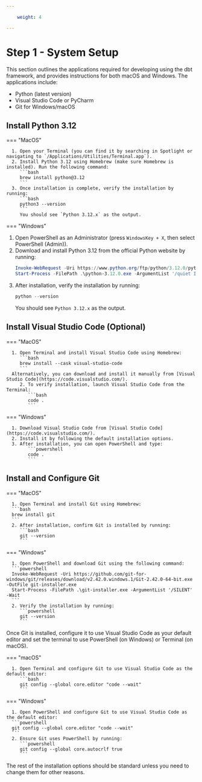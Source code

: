 ```yaml
---

    weight: 4

---
```


# Step 1 - System Setup

This section outlines the applications required for developing using the dbt framework, and provides instructions for both macOS and Windows. The applications include:

- Python (latest version)
- Visual Studio Code or PyCharm
- Git for Windows/macOS

## Install Python 3.12

=== "MacOS"

      1. Open your Terminal (you can find it by searching in Spotlight or navigating to `/Applications/Utilities/Terminal.app`).
      2. Install Python 3.12 using Homebrew (make sure Homebrew is installed). Run the following command:
         ```bash
         brew install python@3.12
         ```
      3. Once installation is complete, verify the installation by running:
         ```bash
         python3 --version
         ```
         You should see `Python 3.12.x` as the output.

=== "Windows"

   1. Open PowerShell as an Administrator (press `WindowsKey + X`, then select PowerShell (Admin)).
   2. Download and install Python 3.12 from the official Python website by running:
      ```powershell
      Invoke-WebRequest -Uri https://www.python.org/ftp/python/3.12.0/python-3.12.0-amd64.exe -OutFile python-3.12.0.exe
      Start-Process -FilePath .\python-3.12.0.exe -ArgumentList '/quiet InstallAllUsers=1 PrependPath=1' -Wait
      ```
   3. After installation, verify the installation by running:
      ```powershell
      python --version
      ```
      You should see `Python 3.12.x` as the output.

## Install Visual Studio Code  (Optional)

=== "MacOS"

      1. Open Terminal and install Visual Studio Code using Homebrew:
         ```bash
         brew install --cask visual-studio-code
         ```
      Alternatively, you can download and install it manually from [Visual Studio Code](https://code.visualstudio.com/).
         2. To verify installation, launch Visual Studio Code from the Terminal:
            ```bash
            code .
            ```
=== "Windows"

      1. Download Visual Studio Code from [Visual Studio Code](https://code.visualstudio.com/).
      2. Install it by following the default installation options.
      3. After installation, you can open PowerShell and type:
            ```powershell
            code .
            ```

## Install and Configure Git

=== "MacOS"

      1. Open Terminal and install Git using Homebrew:
      ```bash
      brew install git
      ```
      2. After installation, confirm Git is installed by running:
         ```bash
         git --version
         ```

=== "Windows"

      1. Open PowerShell and download Git using the following command:
      ```powershell
      Invoke-WebRequest -Uri https://github.com/git-for-windows/git/releases/download/v2.42.0.windows.1/Git-2.42.0-64-bit.exe -OutFile git-installer.exe
      Start-Process -FilePath .\git-installer.exe -ArgumentList '/SILENT' -Wait
      ```
      2. Verify the installation by running:
         ```powershell
         git --version
         ```

Once Git is installed, configure it to use Visual Studio Code as your default editor and set the terminal to use PowerShell (on Windows) or Terminal (on macOS).

=== "macOS"

      1. Open Terminal and configure Git to use Visual Studio Code as the default editor:
         ```bash
         git config --global core.editor "code --wait"
         ```
      
=== "Windows"

      1. Open PowerShell and configure Git to use Visual Studio Code as the default editor:
      ```powershell
      git config --global core.editor "code --wait"
      ```
      2. Ensure Git uses PowerShell by running:
         ```powershell
         git config --global core.autocrlf true
         ```

The rest of the installation options should be standard unless you need to change them for other reasons.

